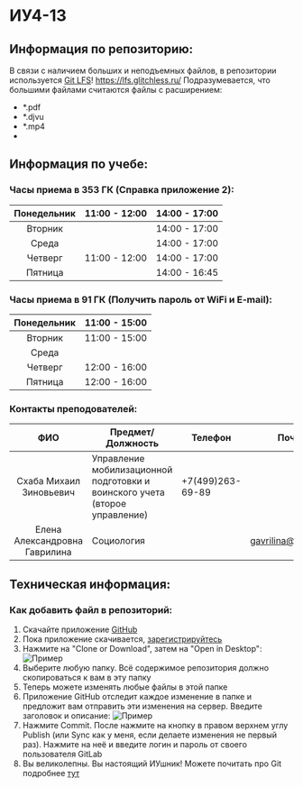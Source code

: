# ИУ4-13
## Информация по репозиторию:
В связи с наличием больших и неподъемных файлов, в репозитории используется [Git LFS](https://github.com/git-lfs/git-lfs/wiki/Tutorial)! https://lfs.glitchless.ru/
Подразумевается, что большими файлами считаются файлы с расширением:
 - *.pdf
 - *.djvu
 - *.mp4
 -  
## Информация по учебе:

### Часы приема в 353 ГК (Справка приложение 2):
| Понедельник | 11:00 - 12:00 | 14:00 - 17:00 |
|:-----------:|---------------|---------------|
|   Вторник   |               | 14:00 - 17:00 |
|    Среда    |               | 14:00 - 17:00 |
|   Четверг   | 11:00 - 12:00 | 14:00 - 17:00 |
|   Пятница   |               | 14:00 - 16:45 |
### Часы приема в 91 ГК (Получить пароль от WiFi и E-mail):
| Понедельник | 11:00 - 15:00 |
|:-----------:|---------------|
|   Вторник   | 11:00 - 15:00 |
|    Среда    |               |
|   Четверг   | 12:00 - 16:00 |
|   Пятница   | 12:00 - 16:00 |
### Контакты преподователей:
|              ФИО              | Предмет/Должность                                                           | Телефон          | Почта              |
|:-----------------------------:|-----------------------------------------------------------------------------|------------------|--------------------|
|    Схаба Михаил Зиновьевич    | Управление мобилизационной подготовки и воинского учета (второе управление) | +7(499)263-69-89 |                    |
| Елена Александровна Гаврилина |  Социология                                                                 |                  | gavrilina@bmstu.ru |
## Техническая информация:
### Как добавить файл в репозиторий:
1. Скачайте приложение [GitHub](https://desktop.github.com/)
2. Пока приложение скачивается, [зарегистрируйтесь](https://github.com/join?source=header-home)
3. Нажмите на "Clone or Download", затем на "Open in Desktop":
![Пример](http://i.imgur.com/0Z6SOAA.png)
4. Выберите любую папку. Всё содержимое репозитория должно скопироваться к вам в эту папку
5. Теперь можете изменять любые файлы в этой папке
6. Приложение GitHub отследит каждое изменение в папке и предложит вам отправить эти изменения на сервер. Введите заголовок и описание:
![Пример](http://i.imgur.com/2XkFgzn.png)
7. Нажмите Commit. После нажмите на кнопку в правом верхнем углу Publish (или Sync как у меня, если делаете изменения не первый раз). Нажмите на неё и введите логин и пароль от своего пользователя GitLab
8. Вы великолепны. Вы настоящий ИУшник! Можете почитать про Git подробнее [тут](https://githowto.com/ru)
